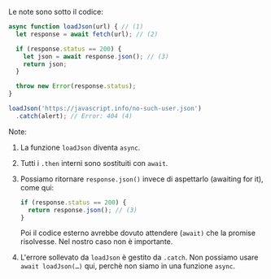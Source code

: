 
Le note sono sotto il codice:

```js run
async function loadJson(url) { // (1)
  let response = await fetch(url); // (2)

  if (response.status == 200) {
    let json = await response.json(); // (3)
    return json;
  }

  throw new Error(response.status);
}

loadJson('https://javascript.info/no-such-user.json')
  .catch(alert); // Error: 404 (4)
```

Note:

1. La funzione `loadJson` diventa `async`.
2. Tutti i `.then` interni sono sostituiti con `await`.
3. Possiamo ritornare `response.json()` invece di aspettarlo (awaiting for it), come qui:

    ```js
    if (response.status == 200) {
      return response.json(); // (3)
    }
    ```

    Poi il codice esterno avrebbe dovuto attendere (`await)` che la promise risolvesse. Nel nostro caso non è importante.
4. L'errore sollevato da `loadJson` è gestito da `.catch`. Non possiamo usare `await loadJson(…)` qui, perchè non siamo in una funzione `async`.
